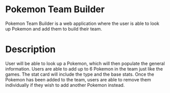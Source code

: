 # Pokemon Team Builder

Pokemon Team Builder is a web application where the user is able to look up Pokemon and add them to build their team.

# Description

User will be able to look up a Pokemon, which will then populate the general information. Users are able to add up to 6 Pokemon in the team just like the games. The stat card will include the type and the base stats. Once the Pokemon has been added to the team, users are able to remove them individually if they wish to add another Pokemon instead. 
